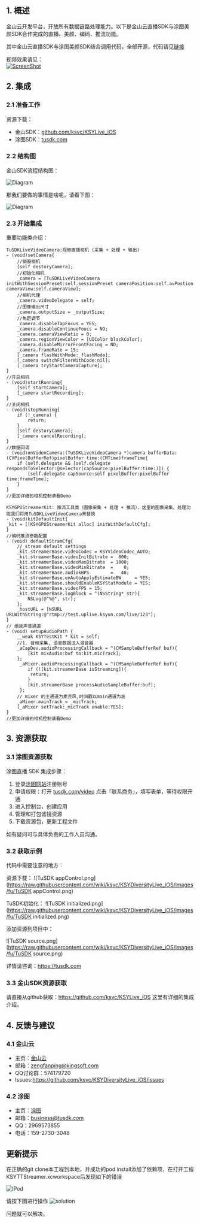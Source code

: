 ## 1. 概述
金山云开发平台，开放所有数据链路处理能力。以下是金山云直播SDK与涂图美颜SDK合作完成的直播、美颜、编码、推流功能。

其中金山云直播SDK与涂图美颜SDK结合调用代码，全部开源，代码请见[链接](source)

视频效果请见：  
[![ScreenShot](https://raw.githubusercontent.com/wiki/ksvc/KSYDiversityLive_iOS/images/tu/tusdk.png)](http://www.bilibili.com/video/av7054148/)

## 2. 集成
### 2.1 准备工作
资源下载：

* 金山SDK：[github.com/ksvc/KSYLive_iOS](https://github.com/ksvc/KSYLive_iOS)
* 涂图SDK：[tusdk.com](https://tusdk.com)

### 2.2 结构图

金山SDK流程结构图：
    
![Diagram](https://raw.githubusercontent.com/wiki/ksvc/KSYDiversityLive_iOS/images/fu/diagram.png)
  
那我们要做的事情是啥呢，请看下图：
  
![Diagram](https://raw.githubusercontent.com/wiki/ksvc/KSYDiversityLive_iOS/images/fu/ksyReplace.png)

### 2.3 开始集成

重要功能类介绍：
```
TuSDKLiveVideoCamera:视频直播相机 (采集 + 处理 + 输出)
- (void)setCamera{
    //销毁相机
    [self destoryCamera];
    //初始化相机
    _camera = [TuSDKLiveVideoCamera initWithSessionPreset:self.sessionPreset cameraPosition:self.avPostion cameraView:self.cameraView];
    //相机代理
    _camera.videoDelegate = self;
    //图像输出尺寸
    _camera.outputSize = _outputSize;
    //焦距调节
    _camera.disableTapFocus = YES;
    _camera.disableContinueFoucs = NO;
    _camera.cameraViewRatio = 0;
    _camera.regionViewColor = [UIColor blackColor];
    _camera.disableMirrorFrontFacing = NO;
    _camera.frameRate = 15;
    [_camera flashWithMode:_flashMode];
    [_camera switchFilterWithCode:nil];
    [_camera tryStartCameraCapture];
}
//开启相机
- (void)startRunning{
    [self startCamera];
    [_camera startRecording];
}
//关闭相机
- (void)stopRunning{
    if (!_camera) {
        return;
    }
    [self destoryCamera];
    [_camera cancelRecording];
}
//数据回调
- (void)onVideoCamera:(TuSDKLiveVideoCamera *)camera bufferData:(CVPixelBufferRef)pixelBuffer time:(CMTime)frameTime{
    if (self.delegate && [self.delegate respondsToSelector:@selector(capSource:pixelBuffer:time:)]) {
        [self.delegate capSource:self pixelBuffer:pixelBuffer time:frameTime];
    }
}
//更加详细的相机控制请看Demo
```
```
KSYGPUStreamerKit: 推流工具类（图像采集 + 处理 + 推流），这里的图像采集、处理功能我们将用TuSDKLiveVideoCamera来替换
- (void)kitDefaultInit{
_kit = [[KSYGPUStreamerKit alloc] initWithDefaultCfg];
}
//编码推流参数配置
- (void) defaultStramCfg{
    // stream default settings
    _kit.streamerBase.videoCodec = KSYVideoCodec_AUTO;
    _kit.streamerBase.videoInitBitrate =  800;
    _kit.streamerBase.videoMaxBitrate  = 1000;
    _kit.streamerBase.videoMinBitrate  =    0;
    _kit.streamerBase.audiokBPS        =   48;
    _kit.streamerBase.enAutoApplyEstimateBW     = YES;
    _kit.streamerBase.shouldEnableKSYStatModule = YES;
    _kit.streamerBase.videoFPS = 15;
    _kit.streamerBase.logBlock = ^(NSString* str){
        NSLog(@"%@", str);
    };
    _hostURL = [NSURL URLWithString:@"rtmp://test.uplive.ksyun.com/live/123"];
}
// 组装声音通道
- (void) setupAudioPath {
    __weak KSYTestKit * kit = self;
    //1. 音频采集, 语音数据送入混音器
    _aCapDev.audioProcessingCallback = ^(CMSampleBufferRef buf){
        [kit mixAudio:buf to:kit.micTrack];
    };
     _aMixer.audioProcessingCallback = ^(CMSampleBufferRef buf){
        if (![kit.streamerBase isStreaming]){
         return;
        }
        [kit.streamerBase processAudioSampleBuffer:buf];
     };
    // mixer 的主通道为麦克风,时间戳以main通道为准
    _aMixer.mainTrack = _micTrack;
    [_aMixer setTrack:_micTrack enable:YES];
}
//更加详细的相机控制请看Demo
```
## 3. 资源获取
### 3.1 涂图资源获取

涂图直播 SDK 集成步骤：

1. 登录[涂图网站](https://tusdk.com)注册账号
2. 申请权限：打开 [tusdk.com/video](http://tusdk.com/video) 点击「联系商务」，填写表单，等待权限开通
3. 进入控制台，创建应用
4. 管理和打包滤镜资源
5. 下载资源包，更新工程文件

如有疑问可与具体负责的工作人员沟通。

### 3.2 获取示例

代码中需要注意的地方：

资源下载：
![TuSDK appControl.png](https://raw.githubusercontent.com/wiki/ksvc/KSYDiversityLive_iOS/images/fu/TuSDK appControl.png)

TuSDK初始化：
![TuSDK initialized.png](https://raw.githubusercontent.com/wiki/ksvc/KSYDiversityLive_iOS/images/fu/TuSDK initialized.png)

添加资源到项目中：

![TuSDK source.png](https://raw.githubusercontent.com/wiki/ksvc/KSYDiversityLive_iOS/images/fu/TuSDK source.png)

详情请咨询：https://tusdk.com

### 3.3 金山SDK资源获取

请直接从github获取：https://github.com/ksvc/KSYLive_iOS
这里有详细的集成介绍。

## 4. 反馈与建议
### 4.1 金山云
* 主页：[金山云](http://www.ksyun.com/)
* 邮箱：<zengfanping@kingsoft.com>
* QQ讨论群：574179720
* Issues:https://github.com/ksvc/KSYDiversityLive_iOS/issues

### 4.2 涂图
* 主页：[涂图](https://tusdk.com/)
* 邮箱：<business@tusdk.com>
* QQ：2969573855
* 电话：159-2730-3048

## 更新提示
在正确的git clone本工程到本地，并成功的pod install添加了依赖项，在打开工程KSYTTStreamer.xcworkspace后发现如下的错误

![lPod](https://raw.githubusercontent.com/wiki/ksvc/KSYDiversityLive_iOS/images/fu/libBug.png)

请按下图进行操作
![solution](https://raw.githubusercontent.com/wiki/ksvc/KSYDiversityLive_iOS/images/fu/solution.png)

问题就可以解决。
